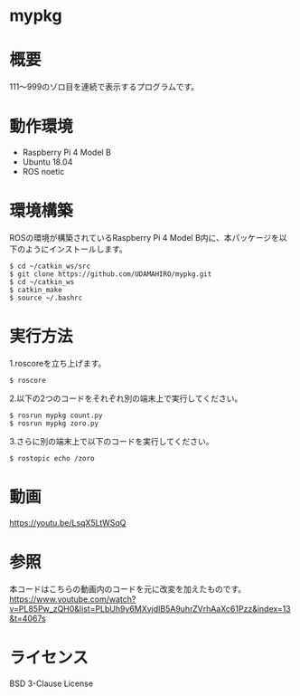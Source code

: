 # mypkg

# 概要
111～999のゾロ目を連続で表示するプログラムです。

# 動作環境
- Raspberry Pi 4 Model B
- Ubuntu 18.04
- ROS noetic

# 環境構築
ROSの環境が構築されているRaspberry Pi 4 Model B内に、本パッケージを以下のようにインストールします。
```
$ cd ~/catkin_ws/src
$ git clone https://github.com/UDAMAHIRO/mypkg.git
$ cd ~/catkin_ws
$ catkin_make
$ source ~/.bashrc
```
# 実行方法
1.roscoreを立ち上げます。
```
$ roscore
```
2.以下の2つのコードをそれぞれ別の端末上で実行してください。
```
$ rosrun mypkg count.py
$ rosrun mypkg zoro.py
```
3.さらに別の端末上で以下のコードを実行してください。
```
$ rostopic echo /zoro
```
# 動画
https://youtu.be/LsqX5LtWSqQ

# 参照
本コードはこちらの動画内のコードを元に改変を加えたものです。
https://www.youtube.com/watch?v=PL85Pw_zQH0&list=PLbUh9y6MXvjdIB5A9uhrZVrhAaXc61Pzz&index=13&t=4067s

# ライセンス
BSD 3-Clause License
